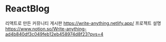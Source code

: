 # ReactBlog
리액트로 만든 커뮤니티 게시판
https://write-anything.netlify.app/
프로젝트 설명
https://www.notion.so/Write-anything-ad4b840df3c049feb12eb458974d8f23?pvs=4
